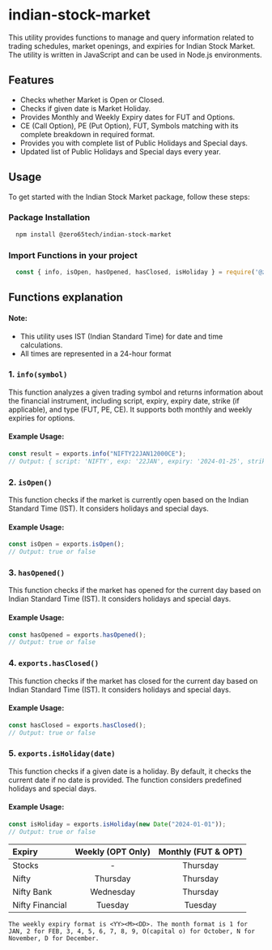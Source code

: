 
# indian-stock-market

This utility provides functions to manage and query information related to trading schedules, market openings, and expiries for Indian Stock Market. The utility is written in JavaScript and can be used in Node.js environments.

## Features

- Checks whether Market is Open or Closed.
- Checks if given date is Market Holiday.
- Provides Monthly and Weekly Expiry dates for FUT and Options.
- CE (Call Option), PE (Put Option), FUT,  Symbols matching with its complete breakdown in required format.
- Provides you with complete list of Public Holidays and Special days.
- Updated list of Public Holidays and Special days every year.


## Usage

To get started with the Indian Stock Market package, follow these steps:

### Package Installation
```bash
  npm install @zero65tech/indian-stock-market
```

### Import Functions in your project
```javascript
  const { info, isOpen, hasOpened, hasClosed, isHoliday } = require('@zero65tech/indian-stock-market')
``` 
## Functions explanation

#### Note:
- This utility uses IST (Indian Standard Time) for date and time calculations.
- All times are represented in a 24-hour format

### 1. `info(symbol)`

This function analyzes a given trading symbol and returns information about the financial instrument, including script, expiry, expiry date, strike (if applicable), and type (FUT, PE, CE). It supports both monthly and weekly expiries for options.

#### Example Usage:

```javascript
const result = exports.info("NIFTY22JAN12000CE");
// Output: { script: 'NIFTY', exp: '22JAN', expiry: '2024-01-25', strike: 12000, type: 'CE' }
```

### 2. `isOpen()`

This function checks if the market is currently open based on the Indian Standard Time (IST). It considers holidays and special days.

#### Example Usage:

```javascript
const isOpen = exports.isOpen();
// Output: true or false
```

### 3. `hasOpened()`

This function checks if the market has opened for the current day based on Indian Standard Time (IST). It considers holidays and special days.

#### Example Usage:

```javascript
const hasOpened = exports.hasOpened();
// Output: true or false
```

### 4. `exports.hasClosed()`

This function checks if the market has closed for the current day based on Indian Standard Time (IST). It considers holidays and special days.

#### Example Usage:

```javascript
const hasClosed = exports.hasClosed();
// Output: true or false
```

### 5. `exports.isHoliday(date)`

This function checks if a given date is a holiday. By default, it checks the current date if no date is provided. The function considers predefined holidays and special days.

#### Example Usage:

```javascript
const isHoliday = exports.isHoliday(new Date("2024-01-01"));
// Output: true or false
``` 






| Expiry | Weekly (OPT Only) | Monthly (FUT & OPT) |
|:-|:-:|:-:|
| Stocks | - | Thursday |
| Nifty | Thursday | Thursday |
| Nifty Bank | Wednesday | Thursday |
| Nifty Financial | Tuesday | Tuesday |


    The weekly expiry format is <YY><M><DD>. The month format is 1 for JAN, 2 for FEB, 3, 4, 5, 6, 7, 8, 9, O(capital o) for October, N for November, D for December.
